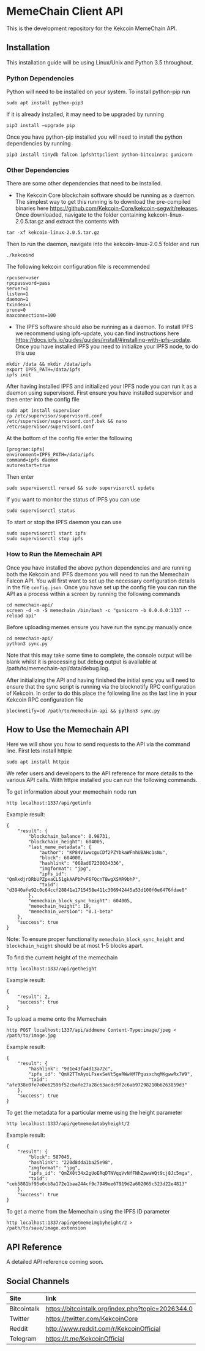 # MemeChain Client API

This is the development repository for the Kekcoin MemeChain API. 

## Installation

This installation guide will be using Linux/Unix and Python 3.5 throughout.

### Python Dependencies

Python will need to be installed on your system. To install python-pip run

```
sudo apt install python-pip3
```
If it is already installed, it may need to be upgraded by running

```
pip3 install —upgrade pip
```
Once you have python-pip installed you will need to install the python dependencies by running

```
pip3 install tinydb falcon ipfshttpclient python-bitcoinrpc gunicorn
```

### Other Dependencies

There are some other dependencies that need to be installed.

- The Kekcoin Core blockchain software should be running as a daemon. The simplest way to get this running is to download the pre-compiled binaries here https://github.com/Kekcoin-Core/kekcoin-segwit/releases. Once downloaded, navigate to the folder containing kekcoin-linux-2.0.5.tar.gz and extract the contents with
```
tar -xf kekcoin-linux-2.0.5.tar.gz
```
Then to run the daemon, navigate into the kekcoin-linux-2.0.5 folder and run 
```
./kekcoind
```
The following kekcoin configuration file is recommended
```
rpcuser=user
rpcpassword=pass
server=1
listen=1
daemon=1
txindex=1
prune=0
maxconnections=100
```
- The IPFS software should also be running as a daemon. To install IPFS we recommend using ipfs-update, you can find instructions here https://docs.ipfs.io/guides/guides/install/#installing-with-ipfs-update. Once you have installed IPFS you need to initialize your IPFS node, to do this use
```
mkdir /data && mkdir /data/ipfs
export IPFS_PATH=/data/ipfs
ipfs init
```
After having installed IPFS and initialized your IPFS node you can run it as a daemon using supervisord. First ensure you have installed supervisor and then enter into the config file
```
sudo apt install supervisor
cp /etc/supervisor/supervisord.conf /etc/supervisor/supervisord.conf.bak && nano /etc/supervisor/supervisord.conf
```
At the bottom of the config file enter the following
```
[program:ipfs]
environment=IPFS_PATH=/data/ipfs
command=ipfs daemon
autorestart=true
```
Then enter
```
sudo supervisorctl reread && sudo supervisorctl update
```
If you want to monitor the status of IPFS you can use
```
sudo supervisorctl status
```
To start or stop the IPFS daemon you can use
```
sudo supervisorctl start ipfs
sudo supervisorctl stop ipfs
```

### How to Run the Memechain API

Once you have installed the above python dependencies and are running both the Kekcoin and IPFS daemons you will need to run the Memechain Falcon API. You will first want to set up the necessary configuration details in the file ```config.json```. Once you have set up the config file you can run the API as a process within a screen by running the following commands

```
cd memechain-api/
screen -d -m -S memechain /bin/bash -c "gunicorn -b 0.0.0.0:1337 --reload api"
```

Before uploading memes ensure you have run the sync.py manually once

```
cd memechain-api/
python3 sync.py
```
Note that this may take some time to complete, the console output will be blank whilst it is processing but debug output is available at /path/to/memechain-api/data/debug.log. 

After initializing the API and having finished the initial sync you will need to ensure that the sync script is running via the blocknotify RPC configuration of Kekcoin. In order to do this place the following line as the last line in your Kekcoin RPC configuration file

```
blocknotify=cd /path/to/memechain-api && python3 sync.py
```

## How to Use the Memechain API

Here we will show you how to send requests to the API via the command line. First lets install httpie

```
sudo apt install httpie
```

We refer users and developers to the API reference for more details to the various API calls. With httpie installed you can run the following commands.

To get information about your memechain node run
```
http localhost:1337/api/getinfo
```

Example result:

```
{
    "result": {
        "blockchain_balance": 0.98731,
        "blockchain_height": 604005,
        "last_meme_metadata": {
            "author": "KP84V1wwcguCDf2PZYbkaWFnhUBAHc1sNu",
            "block": 604000,
            "hashlink": "068ad67230034336",
            "imgformat": "jpg",
            "ipfs_id": "QmRxdjrDRbUPZpxaCL51gkAAPbPvF6FQcnTBwgXSMR9bhP",
            "txid": "d3940afe92c0c64ccf28841a1715458e411c306942445a53d100f0e6476fdae0"
        },
        "memechain_block_sync_height": 604005,
        "memechain_height": 19,
        "memechain_version": "0.1-beta"
    },
    "success": true
}
```

Note: To ensure proper functionality ```memechain_block_sync_height``` and ```blockchain_height``` should be at most 1-5 blocks apart.

To find the current height of the memechain 

```
http localhost:1337/api/getheight
```

Example result:

```
{
    "result": 2,
    "success": true
}
```

To upload a meme onto the Memechain

```
http POST localhost:1337/api/addmeme Content-Type:image/jpeg < /path/to/image.jpg
```

Example result:

```
{
    "result": {
        "hashlink": "9d1e43fa4d13a72c",
        "ipfs_id": "QmX2TTmAyoLFsexSeVt5geRWwXM7PgusxchqMKgwwRx7W9",
        "txid": "afe938e0fe7e0e62596f52cbafe27a28c63acdc9f2c6ab97298210b6263859d3"
    },
    "success": true
}
```

To get the metadata for a particular meme using the height parameter

```
http localhost:1337/api/getmemedatabyheight/2
```

Example result:

```
{
    "result": {
        "block": 587045,
        "hashlink": "220d8dda1ba25e98",
        "imgformat": "jpg",
        "ipfs_id": "QmZX8t34x2gUoERqDTNVqqVvNfFNhZpwaWQt9cj8Jc5mga",
        "txid": "ceb5881bf95e6cb8a172e1baa244cf9c7949ee67919d2a602065c523d22e4813"
    },
    "success": true
}
```

To get a meme from the Memechain using the IPFS ID parameter

```
http localhost:1337/api/getmemeimgbyheight/2 > /path/to/save/image.extension
```

## API Reference

A detailed API reference coming soon.

## Social Channels

| Site | link |
|:-----------|:-----------|
| Bitcointalk | https://bitcointalk.org/index.php?topic=2026344.0 |
| Twitter | https://twitter.com/KekcoinCore |
| Reddit | http://www.reddit.com/r/KekcoinOfficial |
| Telegram | https://t.me/KekcoinOfficial |
